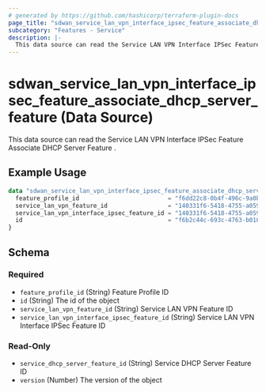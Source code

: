 ```yaml
---
# generated by https://github.com/hashicorp/terraform-plugin-docs
page_title: "sdwan_service_lan_vpn_interface_ipsec_feature_associate_dhcp_server_feature Data Source - terraform-provider-sdwan"
subcategory: "Features - Service"
description: |-
  This data source can read the Service LAN VPN Interface IPSec Feature Associate DHCP Server Feature .
---
```


# sdwan_service_lan_vpn_interface_ipsec_feature_associate_dhcp_server_feature (Data Source)

This data source can read the Service LAN VPN Interface IPSec Feature Associate DHCP Server Feature .

## Example Usage

```terraform
data "sdwan_service_lan_vpn_interface_ipsec_feature_associate_dhcp_server_feature" "example" {
  feature_profile_id                         = "f6dd22c8-0b4f-496c-9a0b-6813d1f8b8ac"
  service_lan_vpn_feature_id                 = "140331f6-5418-4755-a059-13c77eb96037"
  service_lan_vpn_interface_ipsec_feature_id = "140331f6-5418-4755-a059-13c77eb96037"
  id                                         = "f6b2c44c-693c-4763-b010-895aa3d236bd"
}
```

<!-- schema generated by tfplugindocs -->
## Schema

### Required

- `feature_profile_id` (String) Feature Profile ID
- `id` (String) The id of the object
- `service_lan_vpn_feature_id` (String) Service LAN VPN Feature ID
- `service_lan_vpn_interface_ipsec_feature_id` (String) Service LAN VPN Interface IPSec Feature ID

### Read-Only

- `service_dhcp_server_feature_id` (String) Service DHCP Server Feature ID
- `version` (Number) The version of the object
